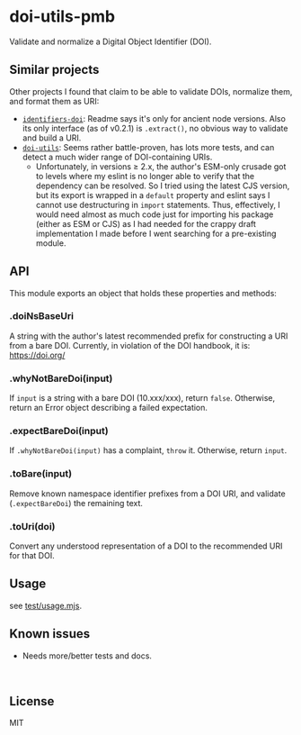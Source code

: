 ﻿
<!--#echo json="package.json" key="name" underline="=" -->
doi-utils-pmb
=============
<!--/#echo -->

<!--#echo json="package.json" key="description" -->
Validate and normalize a Digital Object Identifier (DOI).
<!--/#echo -->


Similar projects
----------------

Other projects I found that claim to be able to validate DOIs,
normalize them, and format them as URI:

* [`identifiers-doi`](https://npm.im/identifiers-doi):
  Readme says it's only for ancient node versions.
  Also its only interface (as of v0.2.1) is `.extract()`,
  no obvious way to validate and build a URI.
* [`doi-utils`](https://npm.im/doi-utils):
  Seems rather battle-proven, has lots more tests, and can detect a much
  wider range of DOI-containing URIs.
  * Unfortunately, in versions &ge; 2.x, the author's ESM-only crusade got to
    levels where my eslint is no longer able to verify that the dependency can
    be resolved.
    So I tried using the latest CJS version, but its export is wrapped in a
    `default` property and eslint says I cannot use destructuring
    in `import` statements.
    Thus, effectively, I would need almost as much code just for importing his
    package (either as ESM or CJS) as I had needed for the crappy draft
    implementation I made before I went searching for a pre-existing module.



API
---

This module exports an object that holds these properties and methods:


### .doiNsBaseUri

A string with the author's latest recommended prefix for constructing
a URI from a bare DOI.
Currently, in violation of the DOI handbook, it is: https://doi.org/


### .whyNotBareDoi(input)

If `input` is a string with a bare DOI (10.xxx/xxx), return `false`.
Otherwise, return an Error object describing a failed expectation.


### .expectBareDoi(input)

If `.whyNotBareDoi(input)` has a complaint, `throw` it.
Otherwise, return `input`.


### .toBare(input)

Remove known namespace identifier prefixes from a DOI URI,
and validate (`.expectBareDoi`) the remaining text.


### .toUri(doi)

Convert any understood representation of a DOI
to the recommended URI for that DOI.





Usage
-----

see [test/usage.mjs](test/usage.mjs).


<!--#toc stop="scan" -->



Known issues
------------

* Needs more/better tests and docs.




&nbsp;


License
-------
<!--#echo json="package.json" key=".license" -->
MIT
<!--/#echo -->
